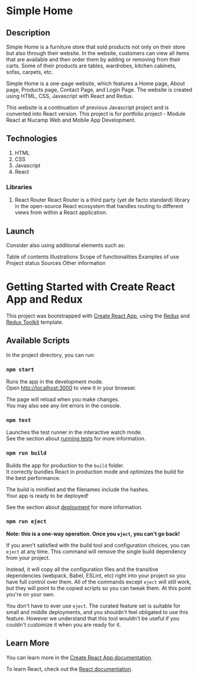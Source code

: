 # Simple Home

## Description

Simple Home is a furniture store that sold products not only on their store but also through their website. In the website, customers can view all items that are available and then order them by adding or removing from their carts. Some of their products are tables, wardrobes, kitchen cabinets, sofas, carpets, etc. 

Simple Home is a one-page website, which features a Home page, About page, Products page, Contact Page, and Login Page. The website is created using HTML, CSS, Javascript with React and Redux. 

This website is a continuation of previous Javascript project and is converted into React version. This project is for portfolio project - Module React at Nucamp Web and Mobile App Development.

## Technologies

1. HTML
2. CSS
3. Javascript
4. React

### Libraries

1. React Router
React Router is a third party (yet de facto standard) library in the open-source React ecosystem that handles routing to different views from within a React application.


## Launch

Consider also using additional elements such as: 

Table of contents
Illustrations
Scope of functionalities 
Examples of use
Project status 
Sources
Other information

# Getting Started with Create React App and Redux

This project was bootstrapped with [Create React App](https://github.com/facebook/create-react-app), using the [Redux](https://redux.js.org/) and [Redux Toolkit](https://redux-toolkit.js.org/) template.

## Available Scripts

In the project directory, you can run:

### `npm start`

Runs the app in the development mode.\
Open [http://localhost:3000](http://localhost:3000) to view it in your browser.

The page will reload when you make changes.\
You may also see any lint errors in the console.

### `npm test`

Launches the test runner in the interactive watch mode.\
See the section about [running tests](https://facebook.github.io/create-react-app/docs/running-tests) for more information.

### `npm run build`

Builds the app for production to the `build` folder.\
It correctly bundles React in production mode and optimizes the build for the best performance.

The build is minified and the filenames include the hashes.\
Your app is ready to be deployed!

See the section about [deployment](https://facebook.github.io/create-react-app/docs/deployment) for more information.

### `npm run eject`

**Note: this is a one-way operation. Once you `eject`, you can't go back!**

If you aren't satisfied with the build tool and configuration choices, you can `eject` at any time. This command will remove the single build dependency from your project.

Instead, it will copy all the configuration files and the transitive dependencies (webpack, Babel, ESLint, etc) right into your project so you have full control over them. All of the commands except `eject` will still work, but they will point to the copied scripts so you can tweak them. At this point you're on your own.

You don't have to ever use `eject`. The curated feature set is suitable for small and middle deployments, and you shouldn't feel obligated to use this feature. However we understand that this tool wouldn't be useful if you couldn't customize it when you are ready for it.

## Learn More

You can learn more in the [Create React App documentation](https://facebook.github.io/create-react-app/docs/getting-started).

To learn React, check out the [React documentation](https://reactjs.org/).
